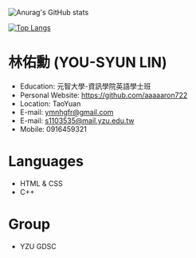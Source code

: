 ![Anurag's GitHub stats](https://github-readme-stats.vercel.app/api?username=aaaaaron722&show_icons=true&theme=radical&layout=default)

[![Top Langs](https://github-readme-stats.vercel.app/api/top-langs/?username=aaaaaron722)](https://github.com/anuraghazra/github-readme-stats)

# 林佑勳 (YOU-SYUN LIN)

- Education: 元智大學-資訊學院英語學士班
- Personal Website: https://github.com/aaaaaron722
- Location: TaoYuan
- E-mail: ymnhgfr@gmail.com 
- E-mail: s1103535@mail.yzu.edu.tw
- Mobile: 0916459321

# Languages

- HTML & CSS
- C++

# Group

- YZU GDSC




